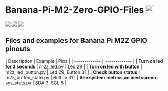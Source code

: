 # Banana-Pi-M2-Zero-GPIO-Files <img src="https://media.giphy.com/media/hvRJCLFzcasrR4ia7z/giphy.gif" width="25px"> 

<img src="https://user-images.githubusercontent.com/62630527/160232659-95dd9d5a-aab8-4c9d-aada-07f9f4710b47.svg"> <img src="https://user-images.githubusercontent.com/62630527/160232639-911700a0-e6a5-451c-acd3-b546aaaee840.svg"> <img src="https://user-images.githubusercontent.com/62630527/160232603-39fd27c9-d257-471e-a773-0af8999e130a.svg">

## Files and examples for Banana Pi M2Z GPIO pinouts

| Description | Example | Pins |
| ------------- | ------------- |
| **Turn on led for 3 seconds** | m2z_led.py | Led:29 |
| **Turn on led with button** | m2z_led_button.py | Led:29, Button:31 |
| **Check button status** | m2z_button_state.py | Button:31 |
| **See system metrics on oled screen** | sys_stats.py | SDA:3, SCL:5 |